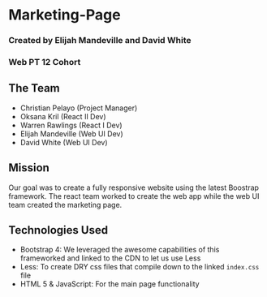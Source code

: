 # Marketing-Page
### Created by Elijah Mandeville and David White
### Web PT 12 Cohort

## The Team
* Christian Pelayo (Project Manager)
* Oksana Kril (React II Dev)
* Warren Rawlings (React I Dev)
* Elijah Mandeville (Web UI Dev)
* David White (Web UI Dev)

## Mission
Our goal was to create a fully responsive website using the latest Boostrap framework. The react team worked to create the web app while the web UI team created the marketing page.

## Technologies Used
* Bootstrap 4: We leveraged the awesome capabilities of this frameworked and linked to the CDN to let us use Less
* Less: To create DRY css files that compile down to the linked `index.css` file
* HTML 5 & JavaScript: For the main page functionality